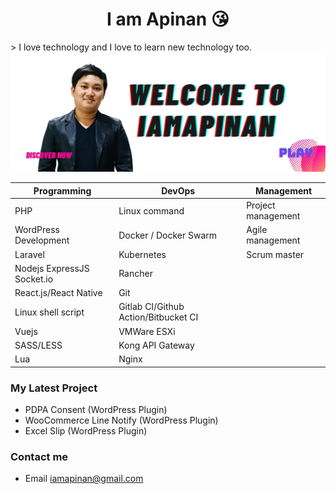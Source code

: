 <h1 align="center"> I am Apinan 😘 </h1> 
  > I love technology and I love to learn new technology too. 

<img src="iamapinan.jpg">
  
 
| Programming                 | DevOps                               | Management         |
|-----------------------------|--------------------------------------|--------------------|
| PHP                         | Linux command                        | Project management |
| WordPress Development       | Docker / Docker Swarm                | Agile management   |
| Laravel                     | Kubernetes                           | Scrum master       |
| Nodejs ExpressJS Socket\.io | Rancher                              |                    |
| React\.js/React Native      | Git                                  |                    |
| Linux shell script          | Gitlab CI/Github Action/Bitbucket CI |                    |
| Vuejs                       | VMWare ESXi                          |                    |
| SASS/LESS                   | Kong API Gateway                     |                    |
| Lua                         | Nginx                                |                    |


### My Latest Project
- PDPA Consent (WordPress Plugin)
- WooCommerce Line Notify (WordPress Plugin)
- Excel Slip (WordPress Plugin)

### Contact me
- Email iamapinan@gmail.com
